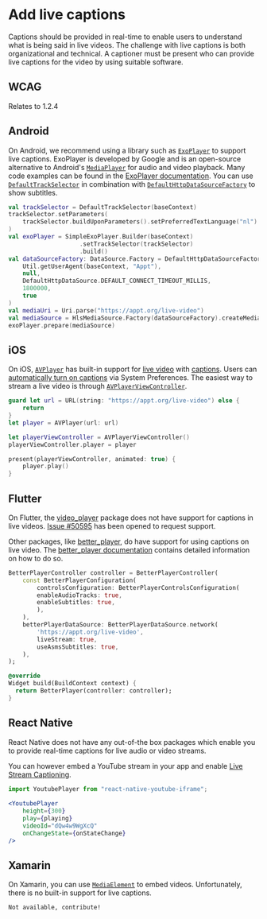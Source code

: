 # Add live captions

Captions should be provided in real-time to enable users to understand what is being said in live videos. The challenge with live captions is both organizational and technical. A captioner must be present who can provide live captions for the video by using suitable software.

## WCAG

Relates to 1.2.4

## Android

On Android, we recommend using a library such as [`ExoPlayer`](https://github.com/google/ExoPlayer) to support live captions. ExoPlayer is developed by Google and is an open-source alternative to Android's [`MediaPlayer`](https://developer.android.com/reference/android/media/MediaPlayer) for audio and video playback. Many code examples can be found in the [ExoPlayer documentation](https://exoplayer.dev/). You can use [`DefaultTrackSelector`](https://exoplayer.dev/doc/reference/index.html?com/google/android/exoplayer2/trackselection/DefaultTrackSelector.html) in combination with [`DefaultHttpDataSourceFactory`](https://exoplayer.dev/doc/reference/com/google/android/exoplayer2/upstream/DefaultHttpDataSource.html) to show subtitles.

```kotlin
val trackSelector = DefaultTrackSelector(baseContext)
trackSelector.setParameters(
    trackSelector.buildUponParameters().setPreferredTextLanguage("nl")
)
val exoPlayer = SimpleExoPlayer.Builder(baseContext)
                    .setTrackSelector(trackSelector)
                    .build()
val dataSourceFactory: DataSource.Factory = DefaultHttpDataSourceFactory(
    Util.getUserAgent(baseContext, "Appt"),
    null,
    DefaultHttpDataSource.DEFAULT_CONNECT_TIMEOUT_MILLIS,
    1800000,
    true
)
val mediaUri = Uri.parse("https://appt.org/live-video")
val mediaSource = HlsMediaSource.Factory(dataSourceFactory).createMediaSource(mediaUri)
exoPlayer.prepare(mediaSource)
```

## iOS

On iOS, [`AVPlayer`](https://developer.apple.com/documentation/avfoundation/avplayer) has built-in support for [live video](https://developer.apple.com/documentation/avfoundation/media_playback_and_selection/using_avfoundation_to_play_and_persist_http_live_streams) with [captions](https://developer.apple.com/documentation/avfoundation/media_playback_and_selection/adding_subtitles_and_alternative_audio_tracks). Users can [automatically turn on captions](https://support.apple.com/guide/iphone/subtitles-and-captions-iph3e2e23d1/ios) via System Preferences. The easiest way to stream a live video is through [`AVPlayerViewController`](https://developer.apple.com/documentation/avkit/avplayerviewcontroller).

```swift
guard let url = URL(string: "https://appt.org/live-video") else { 
    return 
}
let player = AVPlayer(url: url)

let playerViewController = AVPlayerViewController()
playerViewController.player = player

present(playerViewController, animated: true) {
    player.play()
}
```

## Flutter

On Flutter, the [video_player](https://pub.dev/packages/video_player) package does not have support for captions in live videos. [Issue #50595](https://github.com/flutter/flutter/issues/50595) has been opened to request support.

Other packages, like [better_player](https://pub.dev/packages/better_player), do have support for using captions on live video. The [better_player documentation](https://jhomlala.github.io/betterplayer/#/README) contains detailed information on how to do so.

```dart
BetterPlayerController controller = BetterPlayerController(
    const BetterPlayerConfiguration(
        controlsConfiguration: BetterPlayerControlsConfiguration(
        enableAudioTracks: true,
        enableSubtitles: true,
        ),
    ),
    betterPlayerDataSource: BetterPlayerDataSource.network(
        'https://appt.org/live-video', 
        liveStream: true,
        useAsmsSubtitles: true,
    ),
);

@override
Widget build(BuildContext context) {
  return BetterPlayer(controller: controller);
}
```

## React Native

React Native does not have any out-of-the box packages which enable you to provide real-time captions for live audio or video streams.

You can however embed a YouTube stream in your app and enable [Live Stream Captioning](https://support.google.com/youtube/thread/129769858/updates-to-captions-and-audio-features-on-youtube?hl=en).

```jsx
import YoutubePlayer from "react-native-youtube-iframe";
  
<YoutubePlayer
    height={300}
    play={playing}
    videoId="dQw4w9WgXcQ"
    onChangeState={onStateChange}
/>
```

## Xamarin

On Xamarin, you can use [`MediaElement`](https://docs.microsoft.com/en-us/xamarin/community-toolkit/views/mediaelement) to embed videos. Unfortunately, there is no built-in support for live captions.

```xml
Not available, contribute!
```
